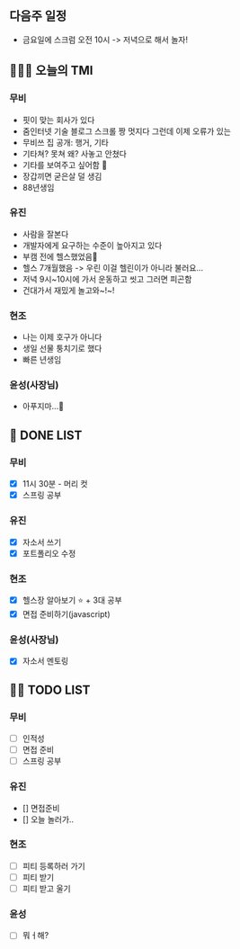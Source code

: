 ## 다음주 일정
- 금요일에 스크럼 오전 10시 -> 저녁으로 해서 놀자!

## 🤸🏻‍♂️ 오늘의 TMI

### 무비

- 핏이 맞는 회사가 있다
- 줌인터넷 기술 블로그 스크롤 짱 멋지다 그런데 이제 오류가 있는
- 무비쓰 집 공개: 행거, 기타
- 기타쳐? 못쳐 왜? 사놓고 안쳤다
- 기타를 보여주고 싶어함 🎸
- 장갑끼면 굳은살 덜 생김
- 88년생임

### 유진

- 사람을 잘본다
- 개발자에게 요구하는 수준이 높아지고 있다
- 부캠 전에 헬스했었음💪
- 헬스 7개월했음 -> 우린 이걸 헬린이가 아니라 불러요...
- 저녁 9시~10시에 가서 운동하고 씻고 그러면 피곤함
- 건대가서 재밌게 놀고와~!~!

### 현조

- 나는 이제 호구가 아니다
- 생일 선물 퉁치기로 했다
- 빠른 년생임


### 윤성(사장님)

- 아푸지마...🏥

## 🎨 DONE LIST
### 무비
 
- [x] 11시 30분 - 머리 컷
- [x] 스프링 공부

### 유진

- [x] 자소서 쓰기
- [x] 포트폴리오 수정

### 현조

- [x] 헬스장 알아보기 ⭐️ + 3대 공부
- [x] 면접 준비하기(javascript)
 
### 윤성(사장님)

- [x] 자소서 멘토링

## 🙋🏻 TODO LIST

### 무비

- [ ] 인적성
- [ ] 면접 준비
- [ ] 스프링 공부

### 유진

- [] 면접준비
- [] 오늘 놀러가..

### 현조

- [ ] 피티 등록하러 가기
- [ ] 피티 받기
- [ ] 피티 받고 울기

### 윤성

- [ ] 뭐ㅓ해?